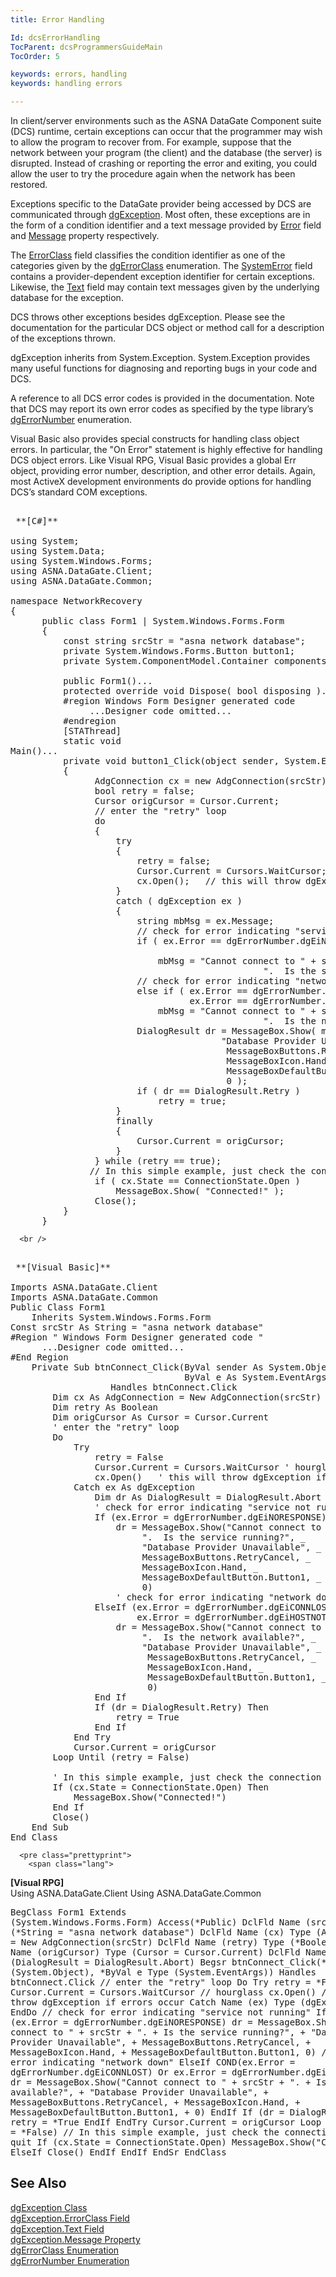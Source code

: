 ```yaml
---
title: Error Handling

Id: dcsErrorHandling
TocParent: dcsProgrammersGuideMain
TocOrder: 5

keywords: errors, handling
keywords: handling errors

---
```


In client/server environments such as the ASNA DataGate Component suite (DCS) runtime, certain exceptions can occur that the programmer may wish to allow the program to recover from. For example, suppose that the network between your program (the client) and the database (the server) is disrupted. Instead of crashing or reporting the error and exiting, you could allow the user to try the procedure again when the network has been restored.

Exceptions specific to the DataGate provider being accessed by DCS are communicated through [dgException](dgexception-class.html). Most often, these exceptions are in the form of a condition identifier and a text message provided by [Error](dgexception-class-error-field.html) field and [Message](dgexception-class-message-property.html) property respectively.

The [ErrorClass](dgexception-class-error-class-field.html) field classifies the condition identifier as one of the categories given by the [dgErrorClass](dgerror-class-enumeration.html) enumeration. The [SystemError](dgexception-class-system-error-field.html) field contains a provider-dependent exception identifier for certain exceptions. Likewise, the [Text](disconnectingfroma-database.html) field may contain text messages given by the underlying database for the exception.

DCS throws other exceptions besides dgException. Please see the documentation for the particular DCS object or method call for a description of the exceptions thrown.

dgException inherits from System.Exception. System.Exception provides many useful functions for diagnosing and reporting bugs in your code and DCS.

A reference to all DCS error codes is provided in the documentation. Note that DCS may report its own error codes as specified by the type library’s [ dgErrorNumber](dgerror-number-enumeration.html) enumeration.

Visual Basic also provides special constructs for handling class object errors. In particular, the "On Error" statement is highly effective for handling DCS object errors. Like Visual RPG, Visual Basic provides a global Err object, providing error number, description, and other error details. Again, most ActiveX development environments do provide options for handling DCS’s standard COM exceptions.
<pre>        <span class="lang">
 **[C#]** 
        </span>
using System;
using System.Data;
using System.Windows.Forms;
using ASNA.DataGate.Client;
using ASNA.DataGate.Common;

namespace NetworkRecovery 
{
      public class Form1 | System.Windows.Forms.Form
      {
          const string srcStr = "asna network database";
          private System.Windows.Forms.Button button1;
          private System.ComponentModel.Container components = null;

          public Form1()...
          protected override void Dispose( bool disposing )...
          #region Windows Form Designer generated code
               ...Designer code omitted...
          #endregion
          [STAThread]
          static void 
<place>Main</place>()...
          private void button1_Click(object sender, System.EventArgs e)
          {
                AdgConnection cx = new AdgConnection(srcStr);
                bool retry = false;
                Cursor origCursor = Cursor.Current;
                // enter the "retry" loop
                do
                {
                    try
                    {
                        retry = false;
                        Cursor.Current = Cursors.WaitCursor; // hourglass
                        cx.Open();   // this will throw dgException if errors occur
                    }
                    catch ( dgException ex )
                    {
                        string mbMsg = ex.Message;
                        // check for error indicating "service not running"
                        if ( ex.Error == dgErrorNumber.dgEiNORESPONSE )

                            mbMsg = "Cannot connect to " + srcStr + 
                                                ".  Is the service running?"; 
                        // check for error indicating "network down"
                        else if ( ex.Error == dgErrorNumber.dgEiCONNLOST ||
                                  ex.Error == dgErrorNumber.dgEiHOSTNOTFND )
                            mbMsg = "Cannot connect to " + srcStr + 
                                                ".  Is the network available?";
                        DialogResult dr = MessageBox.Show( mbMsg,
                                        "Database Provider Unavailable",
                                         MessageBoxButtons.RetryCancel,
                                         MessageBoxIcon.Hand,
                                         MessageBoxDefaultButton.Button1,
                                         0 );
                        if ( dr == DialogResult.Retry )
                            retry = true;
                    }
                    finally
                    {
                        Cursor.Current = origCursor;
                    }
                } while (retry == true);
               // In this simple example, just check the connection state and quit
                if ( cx.State == ConnectionState.Open )
                    MessageBox.Show( "Connected!" );
                Close();
          }
      }</pre>
      <br />
<pre>        <span class="lang">
 **[Visual Basic]** 
        </span>
Imports ASNA.DataGate.Client
Imports ASNA.DataGate.Common
Public Class Form1
    Inherits System.Windows.Forms.Form
Const srcStr As String = "asna network database"
#Region " Windows Form Designer generated code "
      ...Designer code omitted...
#End Region
    Private Sub btnConnect_Click(ByVal sender As System.Object, _
                                 ByVal e As System.EventArgs) _
                   Handles btnConnect.Click
        Dim cx As AdgConnection = New AdgConnection(srcStr)
        Dim retry As Boolean
        Dim origCursor As Cursor = Cursor.Current
        ' enter the "retry" loop
        Do
            Try
                retry = False
                Cursor.Current = Cursors.WaitCursor ' hourglass
                cx.Open()   ' this will throw dgException if errors occur
            Catch ex As dgException
                Dim dr As DialogResult = DialogResult.Abort
                ' check for error indicating "service not running"
                If (ex.Error = dgErrorNumber.dgEiNORESPONSE) Then
                    dr = MessageBox.Show("Cannot connect to " + srcStr + _
                         ".  Is the service running?", _
                         "Database Provider Unavailable", _
                         MessageBoxButtons.RetryCancel, _
                         MessageBoxIcon.Hand, _
                         MessageBoxDefaultButton.Button1, _
                         0)
                    ' check for error indicating "network down"
                ElseIf (ex.Error = dgErrorNumber.dgEiCONNLOST Or _
                        ex.Error = dgErrorNumber.dgEiHOSTNOTFND) Then
                    dr = MessageBox.Show("Cannot connect to " + srcStr + _
                         ".  Is the network available?", _
                         "Database Provider Unavailable", _
                          MessageBoxButtons.RetryCancel, _
                          MessageBoxIcon.Hand, _
                          MessageBoxDefaultButton.Button1, _
                          0)
                End If
                If (dr = DialogResult.Retry) Then
                    retry = True
                End If
            End Try
            Cursor.Current = origCursor
        Loop Until (retry = False)

        ' In this simple example, just check the connection state and quit
        If (cx.State = ConnectionState.Open) Then
            MessageBox.Show("Connected!")
        End If
        Close()
    End Sub
End Class</pre>
      <pre class="prettyprint">
        <span class="lang">
 **[Visual RPG]** 
        </span>					
Using ASNA.DataGate.Client
Using ASNA.DataGate.Common</pre>
      <pre class="prettyprint">BegClass Form1 Extends (System.Windows.Forms.Form) Access(*Public)
DclFld Name (srcStr)Type (*String = "asna network database")
DclFld Name (cx) Type (AdgConnection = New AdgConnection(srcStr)
DclFld Name (retry) Type (*Boolean)
DclFld Name (origCursor) Type (Cursor = Cursor.Current)
DclFld Name (dr) Type (DialogResult = DialogResult.Abort)
  Begsr btnConnect_Click(*ByVal e Type (System.Object), *ByVal e Type (System.EventArgs)) 
      Handles btnConnect.Click
      // enter the "retry" loop
       Do
           Try
               retry = *False
               Cursor.Current = Cursors.WaitCursor
               // hourglass
               cx.Open()
               // this will throw dgException if errors occur
           Catch Name (ex) Type (dgException)
       EndDo
     // check for error indicating "service not running"
     If&lt;&gt; (ex.Error = dgErrorNumber.dgEiNORESPONSE)
         dr = MessageBox.Show("Cannot connect to " + srcStr + ". +
              Is the service running?", +
              "Database Provider Unavailable", +
              MessageBoxButtons.RetryCancel, +
              MessageBoxIcon.Hand, +
              MessageBoxDefaultButton.Button1, 0)
           // check for error indicating "network down"
     ElseIf COND(ex.Error = dgErrorNumber.dgEiCONNLOST) Or ex.Error = dgErrorNumber.dgEiHOSTNOTFND)
            dr = MessageBox.Show("Cannot connect to " + srcStr + ". +
            Is the network available?", +
            "Database Provider Unavailable", +
            MessageBoxButtons.RetryCancel, +
            MessageBoxIcon.Hand, +
            MessageBoxDefaultButton.Button1, +
            0)
     EndIf
     If  (dr = DialogResult.Retry)
         retry = *True
     EndIf
 EndTry
 Cursor.Current = origCursor
  Loop Until (retry = *False)
 // In this simple example, just check the connection state and quit
If (cx.State = ConnectionState.Open)
    MessageBox.Show("Connected!")
    ElseIf
        Close()
    EndIf
EndIf
EndSr
EndClass</pre>

## See Also


[dgException Class](dgexception-class.html)
      <br />
[dgException.ErrorClass Field](dgexception-class-error-class-field.html)
      <br />
[dgException.Text Field](disconnectingfroma-database.html)
      <br />
      [dgException.Message 
					Property](dgexception-class-message-property.html)
      <br />
[dgErrorClass Enumeration](dgerror-class-enumeration.html)
      <br />
[dgErrorNumber Enumeration](dgerror-number-enumeration.html)

